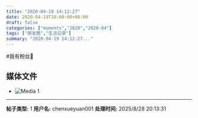 ```yaml
---
title: "2020-04-19 14:12:27"
date: 2020-04-19T10:00:00+08:00
draft: false
categories: ["moments","2020","2020-04"]
tags: ["朋友圈","生活记录"]
summary: "2020-04-19 14:12:27..."
---
```


#我有粉丝🤣

## 媒体文件

- ![Media 1](/Moments/photos/2020-04-19/202004191412270.jpg)

---

**帖子类型:** 1
**用户名:** chenxueyuan001
**处理时间:** 2025/8/28 20:13:31
